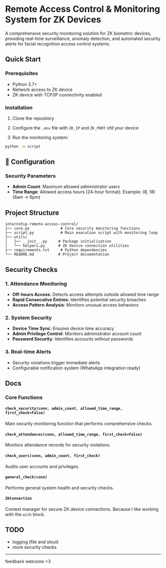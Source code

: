 # Remote Access Control & Monitoring System for ZK Devices

A comprehensive security monitoring solution for ZK biometric devices, providing real-time surveillance, anomaly detection, and automated security alerts for facial recognition access control systems.

## Quick Start

### Prerequisites
- Python 3.7+
- Network access to ZK device
- ZK device with TCP/IP connectivity enabled

### Installation

1. Clone the repository

3. Configure the `.env` file with `ZK_IP` and `ZK_PORT` ofd your device

4. Run the monitoring system:
```bash
python -m script
```

## 🔧 Configuration

### Security Parameters
- **Admin Count**: Maximum allowed administrator users
- **Time Range**: Allowed access hours (24-hour format). Example: (8, 18) (8am -> 6pm)

## Project Structure

```
internship-remote-access-control/
├── core.py              # Core security monitoring functions
├── script.py            # Main execution script with monitoring loop
├── utils/
│   ├── __init__.py     # Package initialization
│   └── helpers.py      # ZK device connection utilities
├── requirements.txt     # Python dependencies
└── README.md           # Project documentation
```

## Security Checks

### 1. Attendance Monitoring
- **Off-hours Access**: Detects access attempts outside allowed time range
- **Rapid Consecutive Entries**: Identifies potential security breaches
- **Access Pattern Analysis**: Monitors unusual access behaviors

### 2. System Security
- **Device Time Sync**: Ensures device time accuracy
- **Admin Privilege Control**: Monitors administrator account count
- **Password Security**: Identifies accounts without passwords

### 3. Real-time Alerts
- Security violations trigger immediate alerts
- Configurable notification system (WhatsApp integration ready)

## Docs

### Core Functions

#### `check_security(conn, admin_count, allowed_time_range, first_check=False)`
Main security monitoring function that performs comprehensive checks.

#### `check_attendances(conn, allowed_time_range, first_check=False)`
Monitors attendance records for security violations.

#### `check_users(conn, admin_count, first_check)`
Audits user accounts and privileges.

#### `general_check(conn)`
Performs general system health and security checks.

#### `ZKConnection`
Context manager for secure ZK device connections. Because I like working with the `with` block.

## TODO

- logging (file and stout)
- more security checks

---

feedback welcome <3